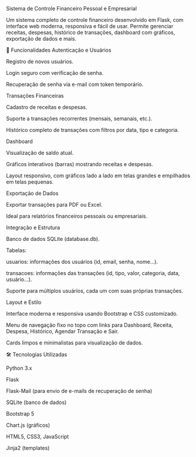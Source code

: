 Sistema de Controle Financeiro Pessoal e Empresarial

Um sistema completo de controle financeiro desenvolvido em Flask, com interface web moderna, responsiva e fácil de usar. Permite gerenciar receitas, despesas, histórico de transações, dashboard com gráficos, exportação de dados e mais.

📝 Funcionalidades
Autenticação e Usuários

Registro de novos usuários.

Login seguro com verificação de senha.

Recuperação de senha via e-mail com token temporário.

Transações Financeiras

Cadastro de receitas e despesas.

Suporte a transações recorrentes (mensais, semanais, etc.).

Histórico completo de transações com filtros por data, tipo e categoria.

Dashboard

Visualização de saldo atual.

Gráficos interativos (barras) mostrando receitas e despesas.

Layout responsivo, com gráficos lado a lado em telas grandes e empilhados em telas pequenas.

Exportação de Dados

Exportar transações para PDF ou Excel.

Ideal para relatórios financeiros pessoais ou empresariais.

Integração e Estrutura

Banco de dados SQLite (database.db).

Tabelas:

usuarios: informações dos usuários (id, email, senha, nome…).

transacoes: informações das transações (id, tipo, valor, categoria, data, usuário…).

Suporte para múltiplos usuários, cada um com suas próprias transações.

Layout e Estilo

Interface moderna e responsiva usando Bootstrap e CSS customizado.

Menu de navegação fixo no topo com links para Dashboard, Receita, Despesa, Histórico, Agendar Transação e Sair.

Cards limpos e minimalistas para visualização de dados.

🛠️ Tecnologias Utilizadas

Python 3.x

Flask

Flask-Mail (para envio de e-mails de recuperação de senha)

SQLite (banco de dados)

Bootstrap 5

Chart.js (gráficos)

HTML5, CSS3, JavaScript

Jinja2 (templates)
